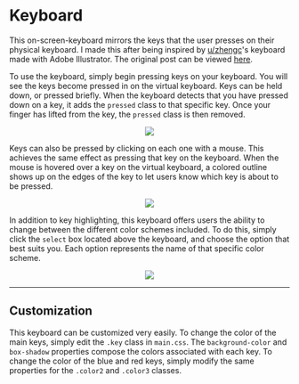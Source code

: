 # Keyboard
This on-screen-keyboard mirrors the keys that the user presses on their physical keyboard. I made this after being inspired by [u/zhengc](https://www.reddit.com/user/zhengc)'s keyboard made with Adobe Illustrator. The original post can be viewed [here](https://www.reddit.com/r/MechanicalKeyboards/comments/79ir7h/made_this_in_illustrator_today_thought_you_guys/).

To use the keyboard, simply begin pressing keys on your keyboard. You will see the keys become pressed in on the virtual keyboard. Keys can be held down, or pressed briefly. When the keyboard detects that you have pressed down on a key, it adds the `pressed` class to that specific key. Once your finger has lifted from the key, the `pressed` class is then removed.

<p align="center">
<img src="https://media.giphy.com/media/xT0xeIzRPRA8Y1dOJG/giphy.gif">
</p>

Keys can also be pressed by clicking on each one with a mouse. This achieves the same effect as pressing that key on the keyboard. When the mouse is hovered over a key on the virtual keyboard, a colored outline shows up on the edges of the key to let users know which key is about to be pressed.

<p align="center">
<img src="https://media.giphy.com/media/3o6fIS9ukDAoz8mv8A/giphy.gif">
</p>

In addition to key highlighting, this keyboard offers users the ability to change between the different color schemes included. To do this, simply click the `select` box located above the keyboard, and choose the option that best suits you. Each option represents the name of that specific color scheme.

<p align="center">
<img src="https://media.giphy.com/media/3ohs7KhjMnY4UdVvDa/giphy.gif">
</p>

---
## Customization

This keyboard can be customized very easily. To change the color of the main keys, simply edit the `.key` class in `main.css`. The `background-color` and `box-shadow` properties compose the colors associated with each key. To change the color of the blue and red keys, simply modify the same properties for the `.color2` and `.color3` classes.
